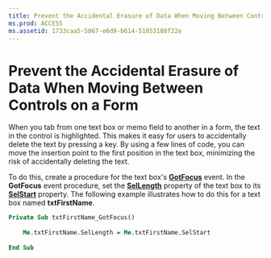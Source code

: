 ```yaml
---
title: Prevent the Accidental Erasure of Data When Moving Between Controls on a Form
ms.prod: ACCESS
ms.assetid: 1733caa5-5067-e6d9-b614-51053180f22e
---
```



# Prevent the Accidental Erasure of Data When Moving Between Controls on a Form

When you tab from one text box or memo field to another in a form, the text in the control is highlighted. This makes it easy for users to accidentally delete the text by pressing a key. By using a few lines of code, you can move the insertion point to the first position in the text box, minimizing the risk of accidentally deleting the text. 

To do this, create a procedure for the text box's  **[GotFocus](BC5D12A2-476B-A91D-2AD4-CDD6F46DD44C.md)** event. In the **GotFocus** event procedure, set the **[SelLength](0FB2371D-0F60-B0C7-5C4B-7A0689867B21.md)** property of the text box to its **[SelStart](056196B5-828A-F276-DA26-983C8B47CD05.md)** property. The following example illustrates how to do this for a text box named **txtFirstName**.



```vb
Private Sub txtFirstName_GotFocus() 
 
    Me.txtFirstName.SelLength = Me.txtFirstName.SelStart 
 
End Sub
```



